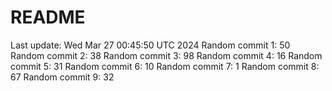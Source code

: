 # README

Last update: Wed Mar 27 00:45:50 UTC 2024
Random commit 1: 50
Random commit 2: 38
Random commit 3: 98
Random commit 4: 16
Random commit 5: 31
Random commit 6: 10
Random commit 7: 1
Random commit 8: 67
Random commit 9: 32
